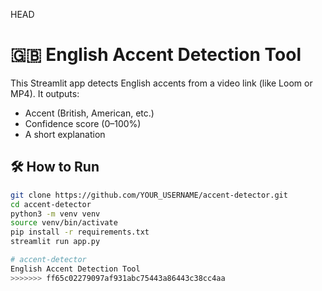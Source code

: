 HEAD
# 🇬🇧 English Accent Detection Tool

This Streamlit app detects English accents from a video link (like Loom or MP4). It outputs:
- Accent (British, American, etc.)
- Confidence score (0–100%)
- A short explanation


## 🛠 How to Run

```bash
git clone https://github.com/YOUR_USERNAME/accent-detector.git
cd accent-detector
python3 -m venv venv
source venv/bin/activate
pip install -r requirements.txt
streamlit run app.py

# accent-detector
English Accent Detection Tool
>>>>>>> ff65c02279097af931abc75443a86443c38cc4aa
